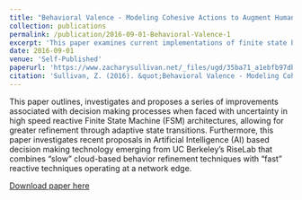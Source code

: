 ```yaml
---
title: "Behavioral Valence - Modeling Cohesive Actions to Augment Human Interaction"
collection: publications
permalink: /publication/2016-09-01-Behavioral-Valence-1
excerpt: 'This paper examines current implementations of finite state behaviors specifically in the context of AI- applied digital games and proposes player augmentation improvements through the use of “fast” reinforcement learning coupled with “slow” policy planning.'
date: 2016-09-01
venue: 'Self-Published'
paperurl: 'https://www.zacharysullivan.net/_files/ugd/35ba71_a1ebfb97db174e1b9d93f1920353452b.pdf'
citation: 'Sullivan, Z. (2016). &quot;Behavioral Valence - Modeling Cohesive Actions to Augment Human Interaction.&quot; <i>Self-published</i>. 1(1).'
---
```


This paper outlines, investigates and proposes a series of improvements associated with decision making processes when faced with uncertainty in high speed reactive Finite State Machine (FSM) architectures, allowing for greater refinement through adaptive state transitions. Furthermore, this paper investigates recent proposals in Artificial Intelligence (AI) based decision making technology emerging from UC Berkeley’s RiseLab that combines “slow” cloud-based behavior refinement techniques with “fast” reactive techniques operating at a network edge.

[Download paper here](https://www.zacharysullivan.net/_files/ugd/35ba71_a1ebfb97db174e1b9d93f1920353452b.pdf)
